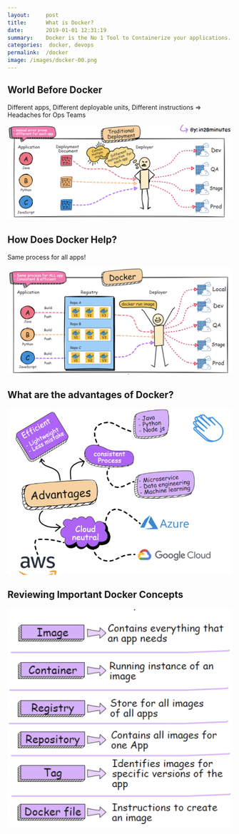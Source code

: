 ```yaml
---
layout:     post
title:      What is Docker?
date:       2019-01-01 12:31:19
summary:    Docker is the No 1 Tool to Containerize your applications. Learning Docker would help you streamline your deployment processes and experiment easily with new frameworks and tools.
categories:  docker, devops
permalink:  /docker
image: /images/docker-00.png
---
```


## World Before Docker

Different apps, Different deployable units, Different instructions => Headaches for Ops Teams

![Image](/images/docker-00.png "World Before Docker") 

## How Does Docker Help?

Same process for all apps!

![Image](/images/docker-01.png "How does Docker Help?") 

## What are the advantages of Docker?

![Image](/images/docker-02.png "Advantages of Docker") 

## Reviewing Important Docker Concepts

![Image](/images/docker-03.png "Important Docker Concepts") 
